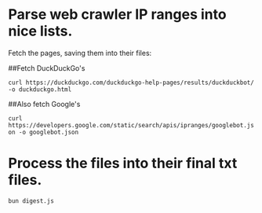 
# Parse web crawler IP ranges into nice lists.

Fetch the pages, saving them into their files:

##Fetch DuckDuckGo's

`curl https://duckduckgo.com/duckduckgo-help-pages/results/duckduckbot/ -o duckduckgo.html`


##Also fetch Google's

`curl https://developers.google.com/static/search/apis/ipranges/googlebot.json -o googlebot.json`

# Process the files into their final txt files.

`bun digest.js`